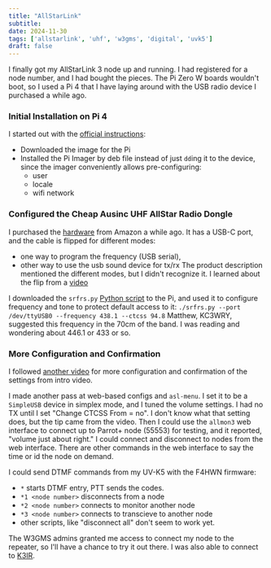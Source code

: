```yaml
---
title: "AllStarLink"
subtitle:
date: 2024-11-30
tags: ['allstarlink', 'uhf', 'w3gms', 'digital', 'uvk5']
draft: false
---
```


I finally got my AllStarLink 3
node up and running.
I had registered for a node number,
and I had bought the pieces.
The Pi Zero W boards wouldn't boot,
so I used a Pi 4 that I have laying around
with the USB radio device I purchased a while ago.


### Initial Installation on Pi 4
I started out with the
[official instructions](https://allstarlink.github.io/user-guide/pi-detailed/):
- Downloaded the image for the Pi
- Installed the Pi Imager by deb file
  instead of just `dd`ing it to the device,
  since the imager conveniently allows pre-configuring:
  - user
  - locale
  - wifi network

### Configured the Cheap Ausinc UHF AllStar Radio Dongle
I purchased the [hardware](https://www.amazon.com/dp/B0BPHJQ1BJ)
from Amazon a while ago.
It has a USB-C port,
and the cable is flipped for different modes:
- one way to program the frequency (USB serial),
- other way to use the usb sound device for tx/rx
The product description mentioned the different modes,
but I didn't recognize it.
I learned about the flip from a
[video](https://www.youtube.com/watch?v=PPte1TwMxXI)

I downloaded the `srfrs.py`
[Python script](https://github.com/jumbo5566/SRFRS)
to the Pi,
and used it to configure frequency and tone
to protect default access to it:
`./srfrs.py --port /dev/ttyUSB0 --frequency 438.1 --ctcss 94.8`
Matthew, KC3WRY, suggested this frequency in the 70cm of the band.
I was reading and wondering about 446.1 or 433 or so.

### More Configuration and Confirmation
I followed [another video](https://www.youtube.com/watch?v=aeuj-yI8qrU)
for more configuration and confirmation
of the settings from intro video.

I made another pass at web-based configs and `asl-menu`.
I set it to be a `SimpleUSB` device
in simplex mode,
and I tuned the volume settings.
I had no TX until I set "Change CTCSS From = no".
I don't know what that setting does, but
the tip came from the video.
Then I could use the `allmon3` web interface
to connect up to Parrot+ node (55553)
for testing,
and it reported, "volume just about right."
I could connect and disconnect to nodes from the web interface.
There are other commands in the web interface
to say the time or id the node on demand.

I could send DTMF commands
from my UV-K5
with the F4HWN firmware:
- `*` starts DTMF entry, PTT sends the codes.
- `*1 <node number>` disconnects from a node
- `*2 <node number>` connects to monitor another node
- `*3 <node number>` connects to transcieve to another node
- other scripts, like "disconnect all" don't seem to work yet.

The W3GMS admins granted me access to connect
my node to the repeater,
so I'll have a chance to try it out there.
I was also able to connect to [K3IR](https://k3ir.org/).

<!--more-->
